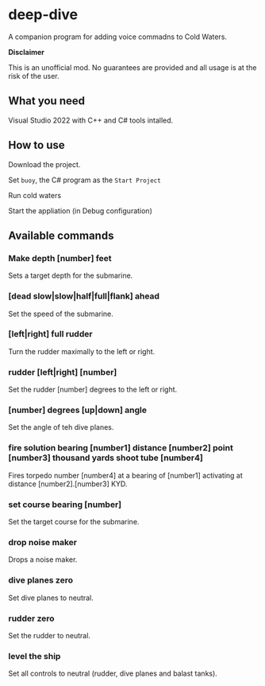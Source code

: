 # deep-dive

A companion program for adding voice commadns to Cold Waters.

**Disclaimer**

This is an unofficial mod. No guarantees are provided and all usage is at the risk of the user.

## What you need

Visual Studio 2022 with C++ and C# tools intalled.

## How to use

Download the project.

Set `buoy`, the C# program as the `Start Project`

Run cold waters

Start the appliation (in Debug configuration)

## Available commands

### Make depth [number] feet

Sets a target depth for the submarine.

### [dead slow|slow|half|full|flank] ahead

Set the speed of the submarine.

### [left|right] full rudder

Turn the rudder maximally to the left or right.

### rudder [left|right] [number]

Set the rudder [number] degrees to the left or right.

### [number] degrees [up|down] angle

Set the angle of teh dive planes.

### fire solution bearing [number1] distance [number2] point [number3] thousand yards shoot tube [number4]

Fires torpedo number [number4] at a bearing of [number1] activating at distance [number2].[number3] KYD.

### set course bearing [number]

Set the target course for the submarine.

### drop noise maker

Drops a noise maker.

### dive planes zero

Set dive planes to neutral.

### rudder zero

Set the rudder to neutral.

### level the ship

Set all controls to neutral (rudder, dive planes and balast tanks).

